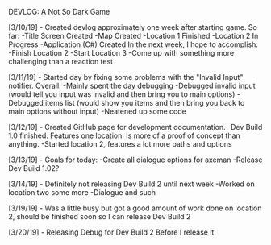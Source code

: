 DEVLOG: A Not So Dark Game

[3/10/19] - Created devlog approximately one week after starting game.  So far:
-Title Screen Created
-Map Created
-Location 1 Finished
-Location 2 In Progress
-Application (C#) Created
In the next week, I hope to accomplish:
-Finish Location 2
-Start Location 3
-Come up with something more challenging than a reaction test

[3/11/19] - Started day by fixing some problems with the "Invalid Input" notifier.
Overall:
-Mainly spent the day debugging
-Debugged invalid input (would tell you input was invalid and then bring you to main options)
-Debugged items list (would show you items and then bring you back to main options without input)
-Neatened up some code

[3/12/19] - Created GitHub page for development documentation.
-Dev Build 1.0 finished.  Features one location.  Is more of a proof of concept than anything.
-Started location 2, features a lot more paths and options

[3/13/19] - Goals for today:
-Create all dialogue options for axeman
-Release Dev Build 1.02?

[3/14/19] - Definitely not releasing Dev Build 2 until next week
-Worked on location two some more
-Dialogue and such

[3/19/19] - Was a little busy but got a good amount of work done on location 2, should be finished soon so I can release Dev Build 2


[3/20/19] - Releasing Debug for Dev Build 2 Before I release it